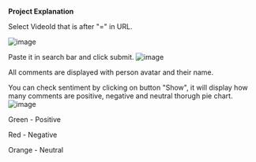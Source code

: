 **Project Explanation**

Select VideoId that is after "=" in URL.

![image](https://user-images.githubusercontent.com/81482801/159174840-b5871a2c-5fb1-428f-8560-1c51bf085595.png)

Paste it in search bar and click submit.
![image](https://user-images.githubusercontent.com/81482801/159175019-dd7875c2-12ab-46de-b05b-2b60c4348176.png)

All comments are displayed with person avatar and their name.

You can check sentiment by clicking on button "Show", it will display how many comments are positive, negative and neutral thorugh pie chart.
![image](https://user-images.githubusercontent.com/81482801/159175125-e2a83b99-dcae-4b84-99e5-fc334564480a.png)

Green - Positive

Red - Negative

Orange - Neutral

